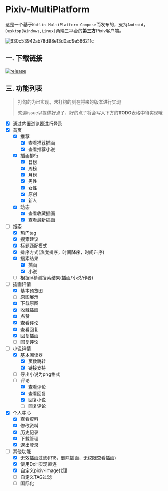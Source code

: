 # Pixiv-MultiPlatform

这是一个基于`Kotlin MultiPlatform Compose`而发布的，支持`Android`，`Desktop(Windows,Linux)`两端三平台的**第三方**Pixiv客户端。

![630c53942ab78d98e13d0ac9e566211c](./README.assets/630c53942ab78d98e13d0ac9e566211c.png)

## 一. 下载链接

[![release](https://img.shields.io/github/v/release/kagg886/Pixiv-MultiPlatform)](https://github.com/kagg886/Pixiv-MultiPlatform/releases/latest)

## 三. 功能列表

> 打勾的为已实现，未打钩的则在将来的版本进行实现
>
> 欢迎issue以提供好点子，好的点子将会写入下方的**TODO**表格中待实现哦

- [x] 通过内置浏览器进行登录
- [x] 首页
  - [x] 推荐
    - [x] 查看推荐插画
    - [x] 查看推荐小说
  - [x] 插画排行
    - [x] 日榜
    - [x] 周榜
    - [x] 月榜
    - [x] 男性
    - [x] 女性
    - [x] 原创
    - [x] 新人
  - [x] 动态
    - [x] 查看收藏插画
    - [x] 查看最新插画
- [ ] 搜索
  - [x] 热门tag
  - [x] 搜索建议
  - [x] 标题匹配模式
  - [x] 排序方式(热度排序，时间降序，时间升序)
  - [x] 搜索结果
    - [x] 插画
    - [x] 小说
  - [ ] 根据id猜测搜索结果(插画/小说/作者)
- [ ] 插画详情
  - [x] 基本预览图
  - [ ] 原图展示
  - [x] 下载原图
  - [x] 收藏插画
  - [x] 点赞
  - [x] 查看评论
  - [x] 查看回复
  - [x] 回复插画
  - [ ] 回复评论
- [ ] 小说详情
  - [x] 基本阅读器
    - [x] 页数跳转
    - [x] 链接支持
  - [ ] 导出小说为png格式
  - [ ] 评论
    - [x] 查看评论
    - [x] 查看回复
    - [x] 回复小说
    - [ ] 回复评论
- [x] 个人中心
  - [x] 查看资料
  - [x] 修改资料
  - [x] 历史记录
  - [x] 下载管理
  - [x] 退出登录

- [ ] 其他功能
  - [x] 无效插画过滤(R18，删除插画，无权限查看插画)
  - [x] 使用DoH实现直连
  - [x] 自定义pixiv-image代理
  - [ ] 自定义TAG过滤
  - [ ] 国际化